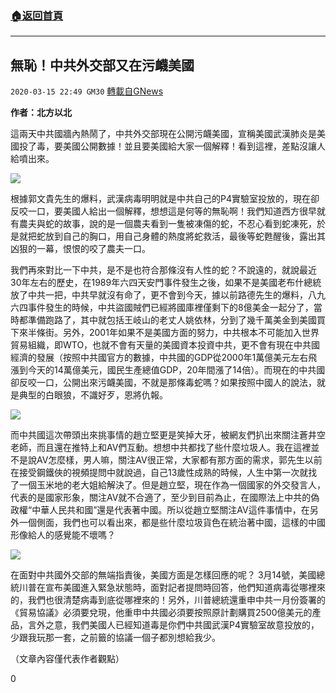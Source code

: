 ###  [:house:返回首頁](https://github.com/ourhimalayas/txt)
---

## 無恥！中共外交部又在污衊美國
`2020-03-15 22:49 GM30` [轉載自GNews](https://gnews.org/zh-hant/142118/)

**作者：北方以北**

這兩天中共國牆內熱鬧了，中共外交部現在公開污衊美國，宣稱美國武漢肺炎是美國投了毒，要美國公開數據！並且要美國給大家一個解釋！看到這裡，差點沒讓人給噴出來。

![](https://s3-ap-northeast-1.amazonaws.com/news.guo.offload.media/wp-content/uploads/2020/03/15224252/1-78.png)

根據郭文貴先生的爆料，武漢病毒明明就是中共自己的P4實驗室投放的，現在卻反咬一口，要美國人給出一個解釋，想想這是何等的無恥啊！我們知道西方很早就有農夫與蛇的故事，說的是一個農夫看到一隻被凍傷的蛇，不忍心看到蛇凍死，於是就把蛇放到自己的胸口，用自己身體的熱度將蛇救活，最後等蛇甦醒後，露出其凶狠的一幕，恨恨的咬了農夫一口。

我們再來對比一下中共，是不是也符合那條沒有人性的蛇？不說遠的，就說最近30年左右的歷史，在1989年六四天安門事件發生之後，如果不是美國老布什總統放了中共一把，中共早就沒有命了，更不會到今天，據以前路德先生的爆料，八九六四事件發生的時候，中共盜國賊們已經將國庫裡僅剩下的8億美金一起分了，當時都準備跑路了，其中就包括王岐山的老丈人姚依林，分到了幾千萬美金到美國買下來半條街。另外，2001年如果不是美國方面的努力，中共根本不可能加入世界貿易組織，即WTO，也就不會有天量的美國資本投資中共，更不會有現在中共國經濟的發展（按照中共國官方的數據，中共國的GDP從2000年1萬億美元左右飛漲到今天的14萬億美元，國民生產總值GDP，20年間漲了14倍）。而現在的中共國卻反咬一口，公開出來污衊美國，不就是那條毒蛇嗎？如果按照中國人的說法，就是典型的白眼狼，不識好歹，恩將仇報。

![](https://s3-ap-northeast-1.amazonaws.com/news.guo.offload.media/wp-content/uploads/2020/03/15224340/2-56.png)

而中共國這次帶頭出來挑事情的趙立堅更是笑掉大牙，被網友們扒出來關注蒼井空老師，而且還在推特上和AV們互動。想想中共都找了些什麼垃圾人。我在這裡並不是說AV怎麼樣，男人嘛，關注AV很正常，大家都有那方面的需求，郭先生以前在接受鋼鐵俠的視頻提問中就說過，自己13歲性成熟的時候，人生中第一次就找了一個玉米地的老大姐給解決了。但是趙立堅，現在作為一個國家的外交發言人，代表的是國家形象，關注AV就不合適了，至少到目前為止，在國際法上中共的偽政權“中華人民共和國”還是代表著中國。所以從趙立堅關注AV這件事情中，在另外一個側面，我們也可以看出來，都是些什麼垃圾貨色在統治著中國，這樣的中國形像給人的感覺能不壞嗎？

![](https://s3-ap-northeast-1.amazonaws.com/news.guo.offload.media/wp-content/uploads/2020/03/15224412/3-32.png)

在面對中共國外交部的無端指責後，美國方面是怎樣回應的呢？ 3月14號，美國總統川普在宣布美國進入緊急狀態時，面對記者提問時回答，他們知道病毒從哪裡來的，我們也很清楚病毒到底從哪裡來的！另外，川普總統還重申中共一月份簽署的《貿易協議》必須要兌現，他重申中共國必須要按照原計劃購買2500億美元的產品，言外之意，我們美國人已經知道毒是你們中共國武漢P4實驗室故意投放的，少跟我玩那一套，之前籤的協議一個子都別想給我少。

（文章內容僅代表作者觀點）

0
